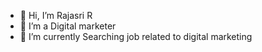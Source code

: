 - 👋 Hi, I’m Rajasri R
- 👀 I’m a Digital marketer
- 🌱 I’m currently Searching job related to digital marketing


<!---
11111Rajasri/11111Rajasri is a ✨ special ✨ repository because its `README.md` (this file) appears on your GitHub profile.
You can click the Preview link to take a look at your changes.
--->
